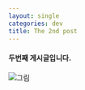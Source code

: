 ```yaml
---
layout: single
categories: dev
title: The 2nd post
---
```


#### 두번째 게시글입니다.

![그림](https://cdn.pixabay.com/photo/2021/07/01/08/57/safari-6378792_960_720.jpg)


